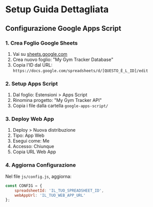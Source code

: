 # Setup Guida Dettagliata

## Configurazione Google Apps Script

### 1. Crea Foglio Google Sheets
1. Vai su [sheets.google.com](https://sheets.google.com)
2. Crea nuovo foglio: "My Gym Tracker Database"
3. Copia l'ID dal URL: `https://docs.google.com/spreadsheets/d/[QUESTO_È_L_ID]/edit`

### 2. Setup Apps Script
1. Dal foglio: Estensioni > Apps Script
2. Rinomina progetto: "My Gym Tracker API"
3. Copia i file dalla cartella `google-apps-script/`

### 3. Deploy Web App
1. Deploy > Nuova distribuzione
2. Tipo: App Web
3. Esegui come: Me
4. Accesso: Chiunque
5. Copia URL Web App

### 4. Aggiorna Configurazione
Nel file `js/config.js`, aggiorna:
```javascript
const CONFIG = {
    spreadsheetId: 'IL_TUO_SPREADSHEET_ID',
    webAppUrl: 'IL_TUO_WEB_APP_URL'
};